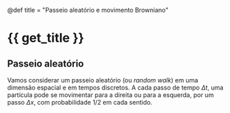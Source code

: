 @def title = "Passeio aleatório e movimento Browniano"

# {{ get_title }}

## Passeio aleatório

Vamos considerar um passeio aleatório (ou *random walk*) em uma dimensão espacial e em tempos discretos. A cada passo de tempo $\Delta t$, uma partícula pode se movimentar para a direita ou para a esquerda, por um passo $\Delta x$, com probabilidade $1/2$ em cada sentido.